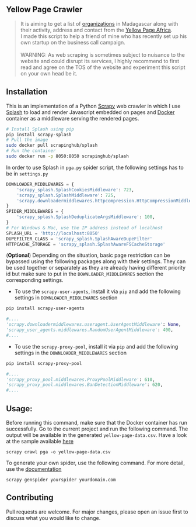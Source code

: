 ## Yellow Page Crawler
 
> It is aiming to get a list of [organizations]() in Madagascar along with their activity, address and contact from the [Yellow Page Africa](https://www.yellowpagesofafrica.com/). \
> I made this script to help a friend of mine who has recently set up his own startup on the business call campaign. \
\
> WARNING: 
> As web scraping is sometimes subject to nuisance to the website and could disrupt its services, I highly recommend to first read and agree on the TOS of the website and experiment this script on your own head be it. 


## Installation

This is an implementation of a Python [Scrapy](https://scrapy.org/) web crawler in which I use [Splash](https://splash.readthedocs.io/en/stable/index.html) to load and render Javascript embedded on pages and [Docker](https://www.docker.com/) container as a middleware serving the rendered pages. 


```bash
# Install Splash using pip 
pip install scrapy-splash
# Pull the image 
sudo docker pull scrapinghub/splash
# Run the container
sudo docker run -p 8050:8050 scrapinghub/splash
```
In order to use Splash in `pga.py` spider script, the following settings has to be in `settings.py`
```python
DOWNLOADER_MIDDLEWARES = {
    'scrapy_splash.SplashCookiesMiddleware': 723,
    'scrapy_splash.SplashMiddleware': 725,
    'scrapy.downloadermiddlewares.httpcompression.HttpCompressionMiddleware': 810,
}
SPIDER_MIDDLEWARES = {
    'scrapy_splash.SplashDeduplicateArgsMiddleware': 100,
}
# For Windows & Mac, use the IP address instead of localhost 
SPLASH_URL = 'http://localhost:8050' 
DUPEFILTER_CLASS = 'scrapy_splash.SplashAwareDupeFilter'
HTTPCACHE_STORAGE = 'scrapy_splash.SplashAwareFSCacheStorage'
```

(**Optional**) Depending on the situation, basic page restriction can be bypassed using the following packages along with their settings. They can be used together or separately as they are already having different priority id but make sure to put in the `DOWNLOADER_MIDDLEWARES` section the corresponding settings. 


- To use the `scrapy-user-agents`, install it via `pip` and add the following settings in `DOWNLOADER_MIDDLEWARES` section
```bash 
pip install scrapy-user-agents
```
```python
#....
'scrapy.downloadermiddlewares.useragent.UserAgentMiddleware': None,
'scrapy_user_agents.middlewares.RandomUserAgentMiddleware': 400,
#....
```

- To use the `scrapy-proxy-pool`, install it via `pip` and add the following settings in the `DOWNLOADER_MIDDLEWARES` section
```bash 
pip install scrapy-proxy-pool
```
```python
#....
'scrapy_proxy_pool.middlewares.ProxyPoolMiddleware': 610,
'scrapy_proxy_pool.middlewares.BanDetectionMiddleware': 620,
#....
```
## Usage: 
Before running this command, make sure that the Docker container has run successfully. Go to the current project and run the following command. The output will be available in the generated `yellow-page-data.csv`. 
Have a look at the sample available [here]()
```shell
scrapy crawl pga -o yellow-page-data.csv
```
To generate your own spider, use the following command. For more detail, use the [documentation](https://docs.scrapy.org/en/latest/topics/commands.html) 
```shell
scrapy genspider yourspider yourdomain.com
```


## Contributing
Pull requests are welcome. For major changes, please open an issue first to discuss what you would like to change.
